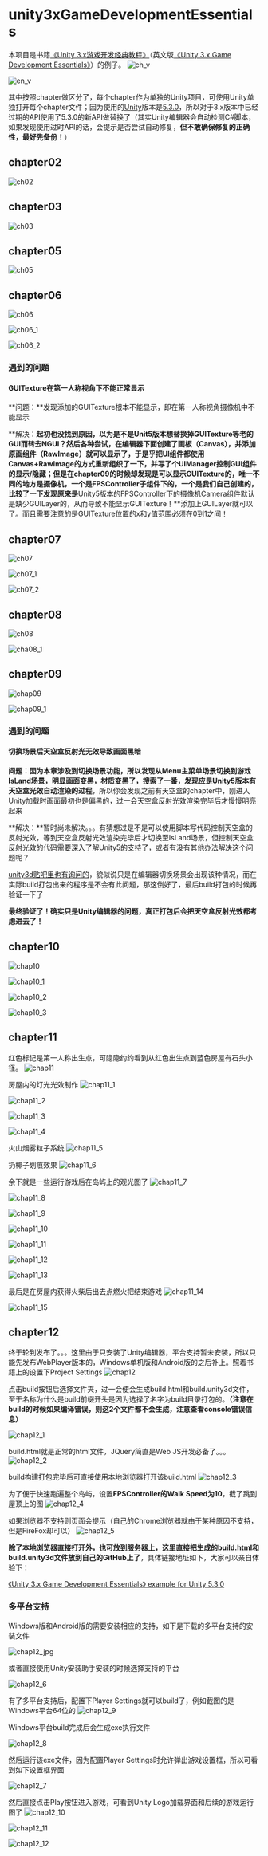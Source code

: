 # unity3xGameDevelopmentEssentials
本项目是书籍[《Unity 3.x游戏开发经典教程》](http://book.douban.com/subject/22925700/)（英文版[《Unity 3.x Game Development Essentials》](http://www.amazon.com/Unity-3-x-Game-Development-Essentials/dp/1849691444/ref=sr_1_1?ie=UTF8&qid=1450686270&sr=8-1&keywords=Unity+3.x+Game+Development+Essentials)）的例子。
![ch_v](./images/book_ch.jpg)

![en_v](./images/book_en.png)

其中按照chapter做区分了，每个chapter作为单独的Unity项目，可使用Unity单独打开每个chapter文件；因为使用的[Unity](http://unity3d.com/cn/get-unity/download/archive)版本是[5.3.0](http://unity3d.com/cn/unity/whats-new/unity-5.3)，所以对于3.x版本中已经过期的API使用了5.3.0的新API做替换了（其实Unity编辑器会自动检测C#脚本，如果发现使用过时API的话，会提示是否尝试自动修复，**但不敢确保修复的正确性，最好先备份！**）

## chapter02
![ch02](./images/chapter02.png)

## chapter03
![ch03](./images/chapter03.png)

## chapter05
![ch05](./images/chapter05.png)

## chapter06
![ch06](./images/chapter06.png)

![ch06_1](./images/chapter06_1.png)

![ch06_2](./images/chapter06_2.png)

### 遇到的问题
#### GUITexture在第一人称视角下不能正常显示

**问题：**发现添加的GUITexture根本不能显示，即在第一人称视角摄像机中不能显示

**解决：**起初也没找到原因，以为是不是Unit5版本想替换掉GUITexture等老的GUI而转去NGUI？然后各种尝试，在编辑器下面创建了画板（Canvas），并添加原画组件（RawImage）就可以显示了，于是乎把UI组件都使用Canvas+RawImage的方式重新组织了一下，并写了个UIManager控制GUI组件的显示/隐藏；但是在chapter09的时候却发现是可以显示GUITexture的，唯一不同的地方是摄像机，一个是FPSController子组件下的，一个是我们自己创建的，比较了一下发现原来是**Unity5版本的FPSController下的摄像机Camera组件默认是缺少GUILayer的，从而导致不能显示GUITexture！**添加上GUILayer就可以了。而且需要注意的是GUITexture位置的x和y值范围必须在0到1之间！

## chapter07
![ch07](./images/chapter07.png)

![ch07_1](./images/chapter07_1.png)

![ch07_2](./images/chapter07_2.png)

## chapter08
![ch08](./images/chapter08.png)

![cha08_1](./images/chapter08_1.png)

## chapter09
![chap09](./images/chapter09.png)

![chap09_1](./images/chapter09_1.png)

### 遇到的问题
#### 切换场景后天空盒反射光无效导致画面黑暗
**问题：**因为本章涉及到切换场景功能，所以发现从Menu主菜单场景切换到游戏IsLand场景，明显画面变黑，材质变黑了，搜索了一番，发现应是**Unity5版本有天空盒光效自动渲染的过程**，所以你会发现之前有天空盒的chapter中，刚进入Unity加载时画面最初也是偏黑的，过一会天空盒反射光效渲染完毕后才慢慢明亮起来

**解决：**暂时尚未解决。。。有猜想过是不是可以使用脚本写代码控制天空盒的反射光效，等到天空盒反射光效渲染完毕后才切换至IsLand场景，但控制天空盒反射光效的代码需要深入了解Unity5的支持了，或者有没有其他办法解决这个问题呢？

[unity3d贴吧里也有询问的](http://tieba.baidu.com/p/4046051118)，貌似说只是在编辑器切换场景会出现该种情况，而在实际build打包出来的程序是不会有此问题，那这倒好了，最后build打包的时候再验证一下了

**最终验证了！确实只是Unity编辑器的问题，真正打包后会把天空盒反射光效都考虑进去了！**

## chapter10
![chap10](./images/chapter10.png)

![chap10_1](./images/chapter10_1.png)

![chap10_2](./images/chapter10_2.png)

![chap10_3](./images/chapter10_3.png)

## chapter11
红色标记是第一人称出生点，可隐隐约约看到从红色出生点到蓝色房屋有石头小径。
![chap11](./images/chapter11.png)

房屋内的灯光光效制作
![chap11_1](./images/chapter11_1.png)

![chap11_2](./images/chapter11_2.png)

![chap11_3](./images/chapter11_3.png)

![chap11_4](./images/chapter11_4.png)

火山烟雾粒子系统
![chap11_5](./images/chapter11_5.png)

扔椰子划痕效果
![chap11_6](./images/chapter11_6.png)

余下就是一些运行游戏后在岛屿上的观光图了
![chap11_7](./images/chapter11_7.png)

![chap11_8](./images/chapter11_8.png)

![chap11_9](./images/chapter11_9.png)

![chap11_10](./images/chapter11_10.png)

![chap11_11](./images/chapter11_11.png)

![chap11_12](./images/chapter11_12.png)

![chap11_13](./images/chapter11_13.png)

最后是在房屋内获得火柴后出去点燃火把结束游戏
![chap11_14](./images/chapter11_14.png)

![chap11_15](./images/chapter11_15.png)

## chapter12
终于轮到发布了。。。这里由于只安装了Unity编辑器，平台支持暂未安装，所以只能先发布WebPlayer版本的，Windows单机版和Android版的之后补上。照着书籍上的设置下Project Settings
![chap12](./images/chapter12.png)

点击build按钮后选择文件夹，过一会便会生成build.html和build.unity3d文件，至于名称为什么是build前缀开头是因为选择了名字为build目录打包的。**（注意在build的时候如果编译错误，则这2个文件都不会生成，注意查看console错误信息）**

![chap12_1](./images/chapter12_1.png)

build.html就是正常的html文件，JQuery简直是Web JS开发必备了。。。
![chap12_2](./images/chapter12_2.png)

build构建打包完毕后可直接使用本地浏览器打开该build.html
![chap12_3](./images/chapter12_3.png)

为了便于快速跑遍整个岛屿，设置**FPSController的Walk Speed为10**，截了跳到屋顶上的图
![chap12_4](./images/chapter12_4.png)

如果浏览器不支持则页面会提示（自己的Chrome浏览器就由于某种原因不支持，但是FireFox却可以）
![chap12_5](./images/chapter12_5.png)

**除了本地浏览器直接打开外，也可放到服务器上，这里直接把生成的build.html和build.unity3d文件放到自己的GitHub上了**，具体链接地址如下，大家可以亲自体验下：

[《Unity 3.x Game Development Essentials》 example for Unity 5.3.0](http://www.iclojure.com/unity3d/build.html)

### 多平台支持
Windows版和Android版的需要安装相应的支持，如下是下载的多平台支持的安装文件

![chap12_jpg](./images/chapter12.jpg)

或者直接使用Unity安装助手安装的时候选择支持的平台

![chap12_6](./images/chapter12_6.png)

有了多平台支持后，配置下Player Settings就可以build了，例如截图的是Windows平台64位的
![chap12_9](./images/chapter12_9.png)

Windows平台build完成后会生成exe执行文件

![chap12_8](./images/chapter12_8.png)

然后运行该exe文件，因为配置Player Settings时允许弹出游戏设置框，所以可看到如下设置框界面

![chap12_7](./images/chapter12_7.png)

然后直接点击Play按钮进入游戏，可看到Unity Logo加载界面和后续的游戏运行图了
![chap12_10](./images/chapter12_10.png)

![chap12_11](./images/chapter12_11.png)

![chap12_12](./images/chapter12_12.png)
